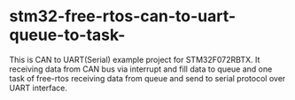 # stm32-free-rtos-can-to-uart-queue-to-task-
This is CAN to UART(Serial) example project for STM32F072RBTX. It receiving data from CAN bus via interrupt and fill data to queue and one task of free-rtos receiving data from queue and send to serial protocol over UART interface.
